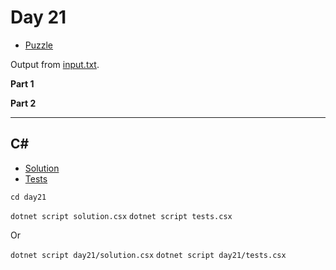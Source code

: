 # Day 21

- [Puzzle](PUZZLE.md)

Output from [input.txt](input.txt).
<!-- Output from [input.txt](day21/input.txt). -->

**Part 1**

> 

**Part 2**

> 

---

## C#

- [Solution](solution.csx)
- [Tests](tests.csx)

`cd day21`

`dotnet script solution.csx`
`dotnet script tests.csx`

Or

`dotnet script day21/solution.csx`
`dotnet script day21/tests.csx`

